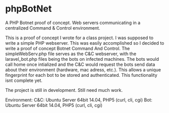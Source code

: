 phpBotNet
=========

A PHP Botnet proof of concept. Web servers communicating in a centralized Command &amp; Control environment.

This is a proof of concept I wrote for a class project. I was supposed to write a simple PHP webserver. 
This was easily accomplished so I decided to write a proof of concept Botnet Command And Control. The simpleWebServ.php file
serves as the C&C webserver, with the laravel_bot.php files being the bots on infected machines. The bots would call home once
intialized and the C&C would request the bots send data about their environment (hardware, mac adress, etc.). This allows a 
unique fingerprint for each bot to be stored and authenticated. This functionality isnt complete yet.

The project is still in development. Still need much work.

Environment:
C&C: Ubuntu Server 64bit 14.04, PHP5 (curl, cli, cgi)
Bot: Ubuntu Server 64bit 14.04, PHP5 (curl, cli, cgi)

